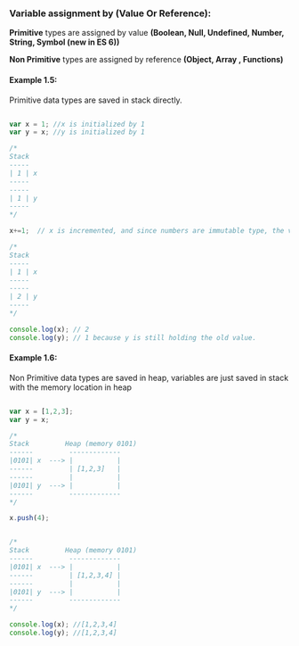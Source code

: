 
### Variable assignment by (Value Or Reference):
**Primitive** types are assigned by value **(Boolean, Null, Undefined, Number, String, Symbol (new in ES 6))**

**Non Primitive** types are assigned by reference **(Object, Array , Functions)**


#### Example 1.5:
Primitive data types are saved in stack directly.

```javascript

var x = 1; //x is initialized by 1
var y = x; //y is initialized by 1

/*
Stack
-----
| 1 | x
-----
-----
| 1 | y
-----
*/

x+=1;  // x is incremented, and since numbers are immutable type, the varaibles x will be assigned to a new object and will keep the old value as is because its immutable.

/*
Stack
-----
| 1 | x
-----
-----
| 2 | y
-----
*/

console.log(x); // 2
console.log(y); // 1 because y is still holding the old value.
```

#### Example 1.6:
Non Primitive data types are saved in heap, variables are just saved in stack with the memory location in heap

```javascript

var x = [1,2,3];
var y = x;

/*
Stack         Heap (memory 0101)
------         -------------
|0101| x  ---> |           |
------         | [1,2,3]   |
------         |           |
|0101| y  ---> |           |
------         -------------
*/

x.push(4);


/*
Stack         Heap (memory 0101)
------         -------------
|0101| x  ---> |           |
------         | [1,2,3,4] |
------         |           |
|0101| y  ---> |           |
------         -------------
*/

console.log(x); //[1,2,3,4]
console.log(y); //[1,2,3,4]

```

